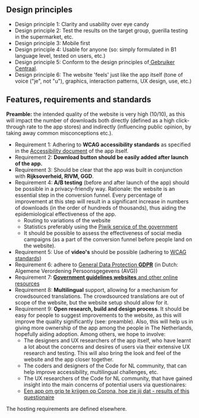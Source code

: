 Design principles
-----------------

* Design principle 1: Clarity and usability over eye candy
* Design principle 2: Test the results on the target group, guerilla testing in the supermarket, etc. 
* Design principle 3: Mobile first
* Design principle 4: Usable for anyone (so: simply formulated in B1 language level, tested on users, etc.)
* Design principle 5: Conform to the design principles of[  ](https://www.gebruikercentraal.nl/)[Gebruiker](https://www.gebruikercentraal.nl/)[  ](https://www.gebruikercentraal.nl/)[Centraal](https://www.gebruikercentraal.nl/).
* Design principle 6: The website 'feels' just like the app itself (tone of voice ("je", not "u"), graphics, interaction patterns, UX design, use, etc.)

Features, requirements and standards
------------------------------------

**Preamble:** the intended quality of the website is very high (10/10), as this will impact the number of downloads both directly (defined as a high click-through rate to the app stores) and indirectly (influencing public opinion, by taking away common misconceptions etc.). 
* Requirement 1: Adhering to **WCAG accessibility standards** as specified in the [Accessibility document](https://github.com/minvws/nl-covid19-notification-app-coordination/blob/master/accessibility/Toegankelijkheid.md) of the app itself.
* Requirement 2: **Download button should be easily added after launch of the app.**
* Requirement 3: Should be clear that the app was built in conjunction with **Rijksoverheid, RIVM, GGD**.
* Requirement 4: **A/B testing** (before and after launch of the app) should be possible in a privacy-friendly way. Rationale: the website is an essential step in the conversion funnel. Every percentage of improvement at this step will result in a significant increase in numbers of downloads (in the order of hundreds of thousands), thus aiding the epidemiological effectiveness of the app. 
  * Routing to variations of the website
  * Statistics preferably using the [Piwik service of the government](https://www.communicatierijk.nl/vakkennis/rijkswebsites/aanbevolen-dienstverlening/platform-rijksoverheid-online)
  * It should be possible to assess the effectiveness of social media campaigns (as a part of the conversion funnel before people land on the website). 
* Requirement 5: Use of **video's** should be possible (adhering to [WCAG standards](https://www.digitoegankelijk.nl/uitleg-van-eisen/geluid-en-video))
* Requirement 6: adhere to [General Data Protection **GDPR**](https://gdpr.eu/tag/gdpr/) (in Dutch: Algemene Verordening Persoonsgegevens (AVG))
* Requirement 7: [**Government guidelines websites** and other online resources](https://www.ubrijk.nl/documenten/brochure/brochure-2019/11/13/handreiking-verplichte-richtlijnen-websites-en-andere-online-middelen)
* Requirement 8: **Multilingual** support, allowing for a mechanism for crowdsourced translations. The crowdsourced translations are out of scope of the website, but the website setup should allow for it.
* Requirement 9: **Open research, build and design process**. It should be easy for people to suggest improvements to the website, as this will improve the quality significantly (see: preamble). Also, this will help us in giving more ownership of the app among the people in The Netherlands, hopefully aiding adoption. Among others, we hope to involve: 
  * The designers and UX researchers of the app itself, who have learnt a lot about the concerns and desires of users via their extensive UX research and testing. This will also bring the look and feel of the website and the app closer together. 
  * The coders and designers of the Code for NL community, that can help improve accessibility, multilingual challenges, etc. 
  * The UX researchers of the Code for NL community, that have gained insight into the main concerns of potential users via questionaires:
   * [Een app om grip te krijgen op Corona, hoe zie jij dat - results of this questionaire](https://nl.surveymonkey.com/results/SM-QYKBMWPF7/)

The hosting requirements are defined elsewhere.
